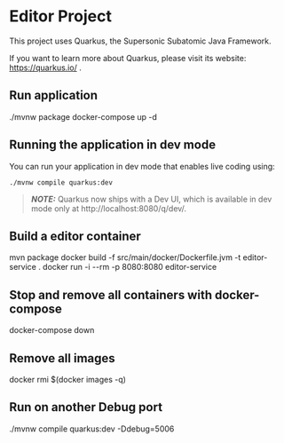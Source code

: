 # Editor Project

This project uses Quarkus, the Supersonic Subatomic Java Framework.

If you want to learn more about Quarkus, please visit its website: https://quarkus.io/ .

## Run application
./mvnw package
docker-compose up -d

## Running the application in dev mode

You can run your application in dev mode that enables live coding using:
```shell script
./mvnw compile quarkus:dev
```

> **_NOTE:_**  Quarkus now ships with a Dev UI, which is available in dev mode only at http://localhost:8080/q/dev/.

## Build a editor container

mvn package
docker build -f src/main/docker/Dockerfile.jvm -t editor-service .
docker run -i --rm -p 8080:8080 editor-service

## Stop and remove all containers with docker-compose

docker-compose down

## Remove all images

docker rmi $(docker images -q)

## Run on another Debug port

./mvnw compile quarkus:dev -Ddebug=5006

